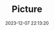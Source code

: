 ---
weight: 1
images:
- /images/edited/78.jpeg
title: Picture
date: 2023-12-07 22:13:20
tags: [luminarneo,work,ILCE7M3,51.1]
---